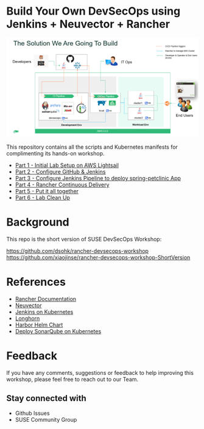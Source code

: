 # Build Your Own DevSecOps using Jenkins + Neuvector + Rancher

![SUSE Rancher - DevSecOps Scenario](./docs/overview.png)


This repository contains all the scripts and Kubernetes manifests for complimenting its hands-on workshop.

* [Part 1 - Initial Lab Setup on AWS Lightsail](./docs/part-1.md)
* [Part 2 - Configure GitHub & Jenkins](./docs/part-2.md)
* [Part 3 - Configure Jenkins Pipeline to deploy spring-petclinic App](./docs/part-3.md)
* [Part 4 - Rancher Continuous Delivery](./docs/part-4.md)
* [Part 5 - Put it all together](./docs/part-5.md)
* [Part 6 - Lab Clean Up](./docs/part-6.md)


# Background

This repo is the short version of SUSE DevSecOps Workshop:

https://github.com/dsohk/rancher-devsecops-workshop
https://github.com/xiaojinse/rancher-devsecops-workshop-ShortVersion


# References

* [Rancher Documentation](https://rancher.com/docs/)
* [Neuvector](https://open-docs.neuvector.com/)
* [Jenkins on Kubernetes](https://www.jenkins.io/doc/book/installing/kubernetes/)
* [Longhorn](https://longhorn.io/docs/1.1.1/)
* [Harbor Helm Chart](https://github.com/goharbor/harbor-helm)
* [Deploy SonarQube on Kubernetes](https://docs.sonarqube.org/latest/setup/sonarqube-on-kubernetes/)

# Feedback

If you have any comments, suggestions or feedback to help improving this workshop, please feel free to reach out to our Team.

## Stay connected with
- Github Issues
- SUSE Community Group

